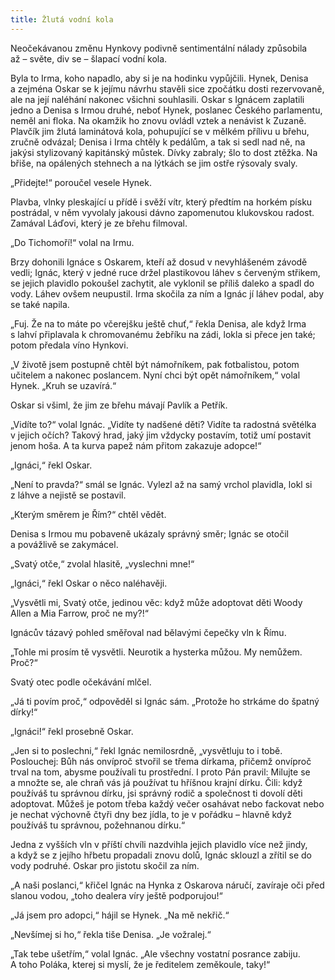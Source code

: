 ```yaml
---
title: Žlutá vodní kola
---
```


Neočekávanou změnu Hynkovy podivně sentimentální nálady způsobila až – světe, div se – šlapací vodní kola.

Byla to Irma, koho napadlo, aby si je na hodinku vypůjčili. Hynek, Denisa a zejména Oskar se k jejímu návrhu stavěli sice zpočátku dosti rezervovaně, ale na její naléhání nakonec všichni souhlasili. Oskar s Ignácem zaplatili jedno a Denisa s Irmou druhé, neboť Hynek, poslanec Českého parlamentu, neměl ani floka. Na okamžik ho znovu ovládl vztek a nenávist k Zuzaně. Plavčík jim žlutá laminátová kola, pohupující se v mělkém přílivu u břehu, zručně odvázal; Denisa i Irma chtěly k pedálům, a tak si sedl nad ně, na jakýsi stylizovaný kapitánský můstek. Dívky zabraly; šlo to dost ztěžka. Na břiše, na opálených stehnech a na lýtkách se jim ostře rýsovaly svaly.

„Přidejte!“ poroučel vesele Hynek.

Plavba, vlnky pleskající u přídě i svěží vítr, který předtím na horkém písku postrádal, v něm vyvolaly jakousi dávno zapomenutou klukovskou radost. Zamával Láďovi, který je ze břehu filmoval.

„Do Tichomoří!“ volal na Irmu.

Brzy dohonili Ignáce s Oskarem, kteří až dosud v nevyhlášeném závodě vedli; Ignác, který v jedné ruce držel plastikovou láhev s červeným střikem, se jejich plavidlo pokoušel zachytit, ale vyklonil se příliš daleko a spadl do vody. Láhev ovšem neupustil. Irma skočila za ním a Ignác jí láhev podal, aby se také napila.

„Fuj. Že na to máte po včerejšku ještě chuť,“ řekla Denisa, ale když Irma s lahví připlavala k chromovanému žebříku na zádi, lokla si přece jen také; potom předala víno Hynkovi.

„V životě jsem postupně chtěl být námořníkem, pak fotbalistou, potom učitelem a nakonec poslancem. Nyní chci být opět námořníkem,“ volal Hynek. „Kruh se uzavírá.“

Oskar si všiml, že jim ze břehu mávají Pavlík a Petřík.

„Vidíte to?“ volal Ignác. „Vidíte ty nadšené děti? Vidíte ta radostná světélka v jejich očích? Takový hrad, jaký jim vždycky postavím, totiž umí postavit jenom hoša. A ta kurva papež nám přitom zakazuje adopce!“

„Ignáci,“ řekl Oskar.

„Není to pravda?“ smál se Ignác. Vylezl až na samý vrchol plavidla, lokl si z láhve a nejistě se postavil.

„Kterým směrem je Řím?“ chtěl vědět.

Denisa s Irmou mu pobaveně ukázaly správný směr; Ignác se otočil a povážlivě se zakymácel.

„Svatý otče,“ zvolal hlasitě, „vyslechni mne!“

„Ignáci,“ řekl Oskar o něco naléhavěji.

„Vysvětli mi, Svatý otče, jedinou věc: když může adoptovat děti Woody Allen a Mia Farrow, proč ne my?!“

Ignácův tázavý pohled směřoval nad bělavými čepečky vln k Římu.

„Tohle mi prosím tě vysvětli. Neurotik a hysterka můžou. My nemůžem. Proč?“

Svatý otec podle očekávání mlčel.

„Já ti povím proč,“ odpověděl si Ignác sám. „Protože ho strkáme do špatný dírky!“

„Ignáci!“ řekl prosebně Oskar.

„Jen si to poslechni,“ řekl Ignác nemilosrdně, „vysvětluju to i tobě. Poslouchej: Bůh nás onvíproč stvořil se třema dírkama, přičemž onvíproč trval na tom, abysme používali tu prostřední. I proto Pán pravil: Milujte se a množte se, ale chraň vás já používat tu hříšnou krajní dírku. Čili: když používáš tu správnou dírku, jsi správný rodič a společnost ti dovolí děti adoptovat. Můžeš je potom třeba každý večer osahávat nebo fackovat nebo je nechat výchovně čtyři dny bez jídla, to je v pořádku – hlavně když používáš tu správnou, požehnanou dírku.“

Jedna z vyšších vln v příští chvíli nazdvihla jejich plavidlo více než jindy, a když se z jejího hřbetu propadali znovu dolů, Ignác sklouzl a zřítil se do vody podruhé. Oskar pro jistotu skočil za ním.

„A naši poslanci,“ křičel Ignác na Hynka z Oskarova náručí, zavíraje oči před slanou vodou, „toho dealera víry ještě podporujou!“

„Já jsem pro adopci,“ hájil se Hynek. „Na mě nekřič.“

„Nevšímej si ho,“ řekla tiše Denisa. „Je vožralej.“

„Tak tebe ušetřím,“ volal Ignác. „Ale všechny vostatní posrance zabiju. A toho Poláka, kterej si myslí, že je ředitelem zeměkoule, taky!“

